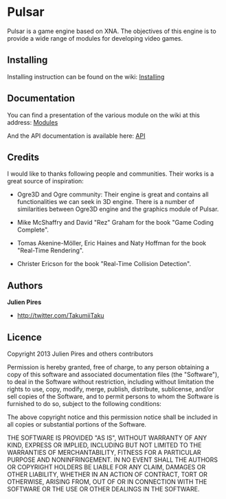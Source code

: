 Pulsar
======

Pulsar is a game engine based on XNA. The objectives of this engine is to provide a wide range of modules 
for developing video games.

Installing
--------

Installing instruction can be found on the wiki: [Installing](https://github.com/TakuProjects/Pulsar/wiki/Installing)

Documentation
--------

You can find a presentation of the various module on the wiki at this address: [Modules](https://github.com/TakuProjects/Pulsar/wiki/Modules-overview)

And the API documentation is available here: [API](https://github.com/TakuProjects/Pulsar/wiki/API)

Credits
--------

I would like to thanks following people and communities. Their works is a great source of inspiration:

- Ogre3D and Ogre community: Their engine is great and contains all functionalities we can seek in 3D engine.
There is a number of similarities between Ogre3D engine and the graphics module of Pulsar.

- Mike McShaffry and David "Rez" Graham for the book "Game Coding Complete".

- Tomas Akenine-Möller, Eric Haines and Naty Hoffman for the book "Real-Time Rendering".

- Christer Ericson for the book "Real-Time Collision Detection".

Authors
--------

**Julien Pires**

+ http://twitter.com/TakumiiTaku

Licence
--------
Copyright 2013 Julien Pires and others contributors

Permission is hereby granted, free of charge, to any person obtaining a copy
of this software and associated documentation files (the "Software"), to deal
in the Software without restriction, including without limitation the rights
to use, copy, modify, merge, publish, distribute, sublicense, and/or sell
copies of the Software, and to permit persons to whom the Software is
furnished to do so, subject to the following conditions:

The above copyright notice and this permission notice shall be included in
all copies or substantial portions of the Software.

THE SOFTWARE IS PROVIDED "AS IS", WITHOUT WARRANTY OF ANY KIND, EXPRESS OR
IMPLIED, INCLUDING BUT NOT LIMITED TO THE WARRANTIES OF MERCHANTABILITY,
FITNESS FOR A PARTICULAR PURPOSE AND NONINFRINGEMENT. IN NO EVENT SHALL THE
AUTHORS OR COPYRIGHT HOLDERS BE LIABLE FOR ANY CLAIM, DAMAGES OR OTHER
LIABILITY, WHETHER IN AN ACTION OF CONTRACT, TORT OR OTHERWISE, ARISING FROM,
OUT OF OR IN CONNECTION WITH THE SOFTWARE OR THE USE OR OTHER DEALINGS IN
THE SOFTWARE.
